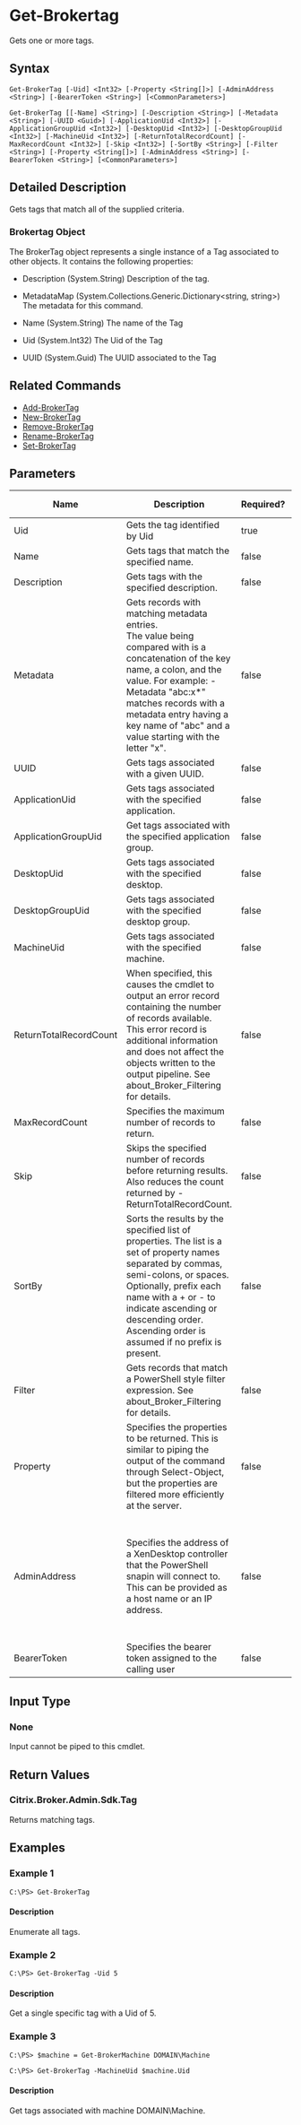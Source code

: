 ﻿
# Get-Brokertag
Gets one or more tags.
## Syntax
```
Get-BrokerTag [-Uid] <Int32> [-Property <String[]>] [-AdminAddress <String>] [-BearerToken <String>] [<CommonParameters>]

Get-BrokerTag [[-Name] <String>] [-Description <String>] [-Metadata <String>] [-UUID <Guid>] [-ApplicationUid <Int32>] [-ApplicationGroupUid <Int32>] [-DesktopUid <Int32>] [-DesktopGroupUid <Int32>] [-MachineUid <Int32>] [-ReturnTotalRecordCount] [-MaxRecordCount <Int32>] [-Skip <Int32>] [-SortBy <String>] [-Filter <String>] [-Property <String[]>] [-AdminAddress <String>] [-BearerToken <String>] [<CommonParameters>]
```
## Detailed Description
Gets tags that match all of the supplied criteria.


### Brokertag Object
The BrokerTag object represents a single instance of a Tag associated to other objects. It contains the following properties:


  * Description (System.String) Description of the tag.

  * MetadataMap (System.Collections.Generic.Dictionary&lt;string, string&gt;) The metadata for this command.

  * Name (System.String) The name of the Tag

  * Uid (System.Int32) The Uid of the Tag

  * UUID (System.Guid) The UUID associated to the Tag


## Related Commands

* [Add-BrokerTag](../Add-BrokerTag/)
* [New-BrokerTag](../New-BrokerTag/)
* [Remove-BrokerTag](../Remove-BrokerTag/)
* [Rename-BrokerTag](../Rename-BrokerTag/)
* [Set-BrokerTag](../Set-BrokerTag/)
## Parameters
| Name   | Description | Required? | Pipeline Input | Default Value |
| --- | --- | --- | --- | --- |
| Uid | Gets the tag identified by Uid | true | false |  |
| Name | Gets tags that match the specified name. | false | false |  |
| Description | Gets tags with the specified description. | false | false |  |
| Metadata | Gets records with matching metadata entries.<br>The value being compared with is a concatenation of the key name, a colon, and the value. For example: -Metadata "abc:x\*" matches records with a metadata entry having a key name of "abc" and a value starting with the letter "x". | false | false |  |
| UUID | Gets tags associated with a given UUID. | false | false |  |
| ApplicationUid | Gets tags associated with the specified application. | false | false |  |
| ApplicationGroupUid | Get tags associated with the specified application group. | false | false |  |
| DesktopUid | Gets tags associated with the specified desktop. | false | false |  |
| DesktopGroupUid | Gets tags associated with the specified desktop group. | false | false |  |
| MachineUid | Gets tags associated with the specified machine. | false | false |  |
| ReturnTotalRecordCount | When specified, this causes the cmdlet to output an error record containing the number of records available. This error record is additional information and does not affect the objects written to the output pipeline. See about\_Broker\_Filtering for details. | false | false | False |
| MaxRecordCount | Specifies the maximum number of records to return. | false | false | 250 |
| Skip | Skips the specified number of records before returning results. Also reduces the count returned by -ReturnTotalRecordCount. | false | false | 0 |
| SortBy | Sorts the results by the specified list of properties. The list is a set of property names separated by commas, semi-colons, or spaces. Optionally, prefix each name with a + or - to indicate ascending or descending order. Ascending order is assumed if no prefix is present. | false | false | The default sort order is by name or unique identifier. |
| Filter | Gets records that match a PowerShell style filter expression. See about\_Broker\_Filtering for details. | false | false |  |
| Property | Specifies the properties to be returned. This is similar to piping the output of the command through Select-Object, but the properties are filtered more efficiently at the server. | false | false |  |
| AdminAddress | Specifies the address of a XenDesktop controller that the PowerShell snapin will connect to. This can be provided as a host name or an IP address. | false | false | Localhost. Once a value is provided by any cmdlet, this value will become the default. |
| BearerToken | Specifies the bearer token assigned to the calling user | false | false |  |

## Input Type

### None
Input cannot be piped to this cmdlet.
## Return Values

### Citrix.Broker.Admin.Sdk.Tag
Returns matching tags.
## Examples

### Example 1
```
C:\PS> Get-BrokerTag
```
#### Description
Enumerate all tags.
### Example 2
```
C:\PS> Get-BrokerTag -Uid 5
```
#### Description
Get a single specific tag with a Uid of 5.
### Example 3
```
C:\PS> $machine = Get-BrokerMachine DOMAIN\Machine

C:\PS> Get-BrokerTag -MachineUid $machine.Uid
```
#### Description
Get tags associated with machine DOMAIN\\Machine.
